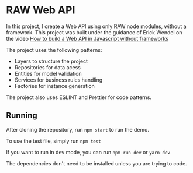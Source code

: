 # RAW Web API

In this project, I create a Web API using only RAW node modules, without a framework. This project was built under the guidance of Erick Wendel on the video [How to build a Web API in Javascript without frameworks](https://www.youtube.com/watch?v=NxHY14rMPvc)

The project uses the following patterns:
- Layers to structure the project
- Repositories for data acess
- Entities for model validation
- Services for business rules handling
- Factories for instance generation

The project also uses ESLINT and Prettier for code patterns.

## Running

After cloning the repository, run `npm start` to run the demo.

To use the test file, simply run `npm test`

If you want to run in dev mode, you can run `npm run dev` or `yarn dev`

The dependencies don't need to be installed unless you are trying to code.
